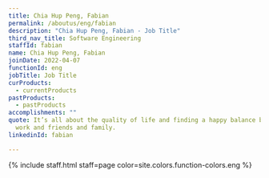 ```yaml
---
title: Chia Hup Peng, Fabian
permalink: /aboutus/eng/fabian
description: "Chia Hup Peng, Fabian - Job Title"
third_nav_title: Software Engineering
staffId: fabian
name: Chia Hup Peng, Fabian
joinDate: 2022-04-07
functionId: eng
jobTitle: Job Title
curProducts:
  - currentProducts
pastProducts:
  - pastProducts
accomplishments: ""
quote: It’s all about the quality of life and finding a happy balance between
  work and friends and family.
linkedinId: fabian

---
```


{% include staff.html staff=page color=site.colors.function-colors.eng %}
